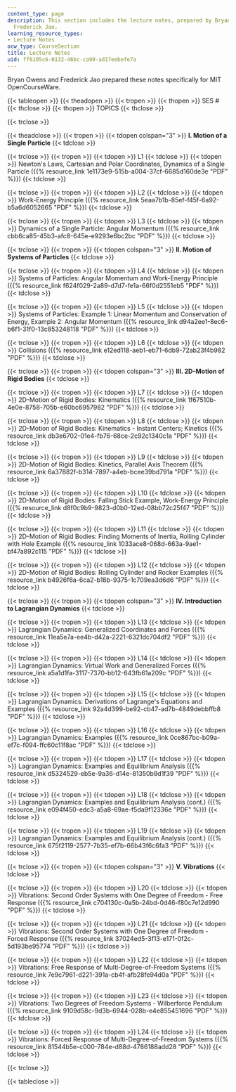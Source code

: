 ```yaml
---
content_type: page
description: This section includes the lecture notes, prepared by Bryan Owens and
  Frederick Jao.
learning_resource_types:
- Lecture Notes
ocw_type: CourseSection
title: Lecture Notes
uid: ff6105c6-0132-46bc-ca99-ad17eebefe7a
---
```


Bryan Owens and Frederick Jao prepared these notes specifically for MIT OpenCourseWare.

{{< tableopen >}}
{{< theadopen >}}
{{< tropen >}}
{{< thopen >}}
SES #
{{< thclose >}}
{{< thopen >}}
TOPICS
{{< thclose >}}

{{< trclose >}}

{{< theadclose >}}
{{< tropen >}}
{{< tdopen colspan="3" >}}
**I. Motion of a Single Particle**
{{< tdclose >}}

{{< trclose >}}
{{< tropen >}}
{{< tdopen >}}
L1
{{< tdclose >}}
{{< tdopen >}}
Newton's Laws, Cartesian and Polar Coordinates, Dynamics of a Single Particle ({{% resource_link 1e1173e9-515b-a004-37cf-6685d160de3e "PDF" %}})
{{< tdclose >}}

{{< trclose >}}
{{< tropen >}}
{{< tdopen >}}
L2
{{< tdclose >}}
{{< tdopen >}}
Work-Energy Principle ({{% resource_link 5eaa7b1b-85ef-f45f-6a92-b5a6d6052665 "PDF" %}})
{{< tdclose >}}

{{< trclose >}}
{{< tropen >}}
{{< tdopen >}}
L3
{{< tdclose >}}
{{< tdopen >}}
Dynamics of a Single Particle: Angular Momentum ({{% resource_link cbb6ca85-45b3-afc8-645e-e9293e6bc2bc "PDF" %}})
{{< tdclose >}}

{{< trclose >}}
{{< tropen >}}
{{< tdopen colspan="3" >}}
**II. Motion of Systems of Particles**
{{< tdclose >}}

{{< trclose >}}
{{< tropen >}}
{{< tdopen >}}
L4
{{< tdclose >}}
{{< tdopen >}}
Systems of Particles: Angular Momentum and Work-Energy Principle ({{% resource_link f624f029-2a89-d7d7-fe1a-66f0d2551eb5 "PDF" %}})
{{< tdclose >}}

{{< trclose >}}
{{< tropen >}}
{{< tdopen >}}
L5
{{< tdclose >}}
{{< tdopen >}}
Systems of Particles: Example 1: Linear Momentum and Conservation of Energy, Example 2: Angular Momentum ({{% resource_link d94a2ee1-8ec6-b6f1-31f0-13c853248118 "PDF" %}})
{{< tdclose >}}

{{< trclose >}}
{{< tropen >}}
{{< tdopen >}}
L6
{{< tdclose >}}
{{< tdopen >}}
Collisions ({{% resource_link e12ed118-aeb1-eb71-6db9-72ab23f4b982 "PDF" %}})
{{< tdclose >}}

{{< trclose >}}
{{< tropen >}}
{{< tdopen colspan="3" >}}
**III. 2D-Motion of Rigid Bodies**
{{< tdclose >}}

{{< trclose >}}
{{< tropen >}}
{{< tdopen >}}
L7
{{< tdclose >}}
{{< tdopen >}}
2D-Motion of Rigid Bodies: Kinematics ({{% resource_link 1f67510b-4e0e-8758-705b-e60bc6957982 "PDF" %}})
{{< tdclose >}}

{{< trclose >}}
{{< tropen >}}
{{< tdopen >}}
L8
{{< tdclose >}}
{{< tdopen >}}
2D-Motion of Rigid Bodies: Kinematics - Instant Centers; Kinetics ({{% resource_link db3e6702-01e4-fb76-68ce-2c92c1340c1a "PDF" %}})
{{< tdclose >}}

{{< trclose >}}
{{< tropen >}}
{{< tdopen >}}
L9
{{< tdclose >}}
{{< tdopen >}}
2D-Motion of Rigid Bodies: Kinetics, Parallel Axis Theorem ({{% resource_link 6a37882f-b314-7897-a4eb-bcee39bd791a "PDF" %}})
{{< tdclose >}}

{{< trclose >}}
{{< tropen >}}
{{< tdopen >}}
L10
{{< tdclose >}}
{{< tdopen >}}
2D-Motion of Rigid Bodies: Falling Stick Example, Work-Energy Principle ({{% resource_link d8f0c9b9-9823-d0b0-12ed-08bb72c25f47 "PDF" %}})
{{< tdclose >}}

{{< trclose >}}
{{< tropen >}}
{{< tdopen >}}
L11
{{< tdclose >}}
{{< tdopen >}}
2D-Motion of Rigid Bodies: Finding Moments of Inertia, Rolling Cylinder with Hole Example ({{% resource_link 1033ace8-068d-663a-9ae1-bf47a892c115 "PDF" %}})
{{< tdclose >}}

{{< trclose >}}
{{< tropen >}}
{{< tdopen >}}
L12
{{< tdclose >}}
{{< tdopen >}}
2D-Motion of Rigid Bodies: Rolling Cylinder and Rocker Examples ({{% resource_link b4926f6a-6ca2-b18b-9375-1c709ea3d6d6 "PDF" %}})
{{< tdclose >}}

{{< trclose >}}
{{< tropen >}}
{{< tdopen colspan="3" >}}
**IV. Introduction to Lagrangian Dynamics**
{{< tdclose >}}

{{< trclose >}}
{{< tropen >}}
{{< tdopen >}}
L13
{{< tdclose >}}
{{< tdopen >}}
Lagrangian Dynamics: Generalized Coordinates and Forces ({{% resource_link 11ea5e7a-ee4b-d42a-2221-6321dc704df2 "PDF" %}})
{{< tdclose >}}

{{< trclose >}}
{{< tropen >}}
{{< tdopen >}}
L14
{{< tdclose >}}
{{< tdopen >}}
Lagrangian Dynamics: Virtual Work and Generalized Forces ({{% resource_link a5a1d1fa-3117-7370-bb12-643fb61a209c "PDF" %}})
{{< tdclose >}}

{{< trclose >}}
{{< tropen >}}
{{< tdopen >}}
L15
{{< tdclose >}}
{{< tdopen >}}
Lagrangian Dynamics: Derivations of Lagrange's Equations and Examples ({{% resource_link 92a4d399-be92-cb47-ad7b-4849debbffb8 "PDF" %}})
{{< tdclose >}}

{{< trclose >}}
{{< tropen >}}
{{< tdopen >}}
L16
{{< tdclose >}}
{{< tdopen >}}
Lagrangian Dynamics: Examples ({{% resource_link 0ce867bc-b09a-ef7c-f094-ffc60c11f8ac "PDF" %}})
{{< tdclose >}}

{{< trclose >}}
{{< tropen >}}
{{< tdopen >}}
L17
{{< tdclose >}}
{{< tdopen >}}
Lagrangian Dynamics: Examples and Equilibrium Analysis ({{% resource_link d5324529-eb5e-9a36-d14e-81350b9d1f39 "PDF" %}})
{{< tdclose >}}

{{< trclose >}}
{{< tropen >}}
{{< tdopen >}}
L18
{{< tdclose >}}
{{< tdopen >}}
Lagrangian Dynamics: Examples and Equilibrium Analysis (cont.) ({{% resource_link e094f450-edc3-a5a8-69ae-f5da9f12336e "PDF" %}})
{{< tdclose >}}

{{< trclose >}}
{{< tropen >}}
{{< tdopen >}}
L19
{{< tdclose >}}
{{< tdopen >}}
Lagrangian Dynamics: Examples and Equilibrium Analysis (cont.) ({{% resource_link 675f2119-2577-7b35-ef7b-66b43f6c6fa3 "PDF" %}})
{{< tdclose >}}

{{< trclose >}}
{{< tropen >}}
{{< tdopen colspan="3" >}}
**V. Vibrations**
{{< tdclose >}}

{{< trclose >}}
{{< tropen >}}
{{< tdopen >}}
L20
{{< tdclose >}}
{{< tdopen >}}
Vibrations: Second Order Systems with One Degree of Freedom - Free Response ({{% resource_link c704130c-0a5b-24bd-0d46-f80c7e12d990 "PDF" %}})
{{< tdclose >}}

{{< trclose >}}
{{< tropen >}}
{{< tdopen >}}
L21
{{< tdclose >}}
{{< tdopen >}}
Vibrations: Second Order Systems with One Degree of Freedom - Forced Response ({{% resource_link 37024ed5-3f13-e171-0f2c-5d193be95774 "PDF" %}})
{{< tdclose >}}

{{< trclose >}}
{{< tropen >}}
{{< tdopen >}}
L22
{{< tdclose >}}
{{< tdopen >}}
Vibrations: Free Response of Multi-Degree-of-Freedom Systems ({{% resource_link 7e9c7961-d221-391a-cb4f-afb28fe94d0a "PDF" %}})
{{< tdclose >}}

{{< trclose >}}
{{< tropen >}}
{{< tdopen >}}
L23
{{< tdclose >}}
{{< tdopen >}}
Vibrations: Two Degrees of Freedom Systems - Wilberforce Pendulum ({{% resource_link 9109d58c-9d3b-6944-028b-e4e855451696 "PDF" %}})
{{< tdclose >}}

{{< trclose >}}
{{< tropen >}}
{{< tdopen >}}
L24
{{< tdclose >}}
{{< tdopen >}}
Vibrations: Forced Response of Multi-Degree-of-Freedom Systems ({{% resource_link 81544b5e-c000-784e-d88d-4786188add28 "PDF" %}})
{{< tdclose >}}

{{< trclose >}}

{{< tableclose >}}